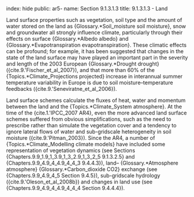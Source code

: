 index: hide
public: ar5-
name: Section 9.1.3.1.3
title: 9.1.3.1.3 - Land

Land surface properties such as vegetation, soil type and the amount of water stored on the land as {Glossary.*Soil_moisture soil moisture}, snow and groundwater all strongly influence climate, particularly through their effects on surface {Glossary.*Albedo albedo} and {Glossary.*Evapotranspiration evapotranspiration}. These climatic effects can be profound; for example, it has been suggested that changes in the state of the land surface may have played an important part in the severity and length of the 2003 European {Glossary.*Drought drought} ({cite.9.'Fischer_et_al_2007}), and that more than 60% of the {Topics.*Climate_Projections projected} increase in interannual summer temperature variability in Europe is due to soil moisture–temperature feedbacks ({cite.9.'Seneviratne_et_al_2006}).

Land surface schemes calculate the fluxes of heat, water and momentum between the land and the {Topics.*Climate_System atmosphere}. At the time of the {cite.1.'IPCC_2007 AR4}, even the more advanced land surface schemes suffered from obvious simplifications, such as the need to prescribe rather than simulate the vegetation cover and a tendency to ignore lateral flows of water and sub-gridscale heterogeneity in soil moisture ({cite.9.'Pitman_2003}). Since the AR4, a number of {Topics.*Climate_Modelling climate models} have included some representation of vegetation dynamics (see Sections {Chapters.9.9_1.9_1_3.9_1_3_2.9_1_3_2_5 9.1.3.2.5} and {Chapters.9.9_4.9_4_4.9_4_4_3 9.4.4.3}), land– {Glossary.*Atmosphere atmosphere} {Glossary.*Carbon_dioxide CO2} exchange (see {Chapters.9.9_4.9_4_5 Section 9.4.5}), sub-gridscale hydrology ({cite.9.'Oleson_et_al_2008b}) and changes in land use (see {Chapters.9.9_4.9_4_4.9_4_4_4 Section 9.4.4.4}).
